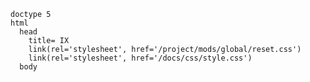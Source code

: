     doctype 5
    html
      head
        title= IX
        link(rel='stylesheet', href='/project/mods/global/reset.css')
        link(rel='stylesheet', href='/docs/css/style.css')
      body
